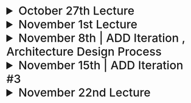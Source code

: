 
<details>
  <summary style="font-size: 30px; font-weight: 500; cursor: pointer;">October 27th Lecture</summary>

*Natural Language Scenario*:
- Trying to get a better sense of Quality Components

*In FCAPS* they talk about Quality Attributes with N.L.

**Exam Question Hint**

Take this Description, and move it into a Quality Attribute Scenario
*(Source, Stimulus, Artifact, Environment Response, Response Measure)*


*Architecture* Is more influenced by Quality Attributes

### Utility Tree:

![ut](../static/SD_ut.png)

- 2nd Column : Seperating Q.A Attributes more specifically
- 3rd Column : (Priority, Technical Risk)
    - Priority of Q.A *(important or not)*
    - Technical Risk; can we develop this !?

**(H,H)** Is the ones you need to address first always, *High Priority, High Risk*

**Utility Tree : ASR**
Core Functionality of LMS System for EX: *Content Distribution for Students & Teachers*

*Q.A Scenario* Which gives you a bit of an insight on the *(Source, Stimulus, Artifact, Environment Response, Response Measure)*

---

**QAW** vs **Utility Tree**

- Different, but same goal "Listing and Prioritizing the most Important Quality Attributes"

---

### Integrability General Scenario:

![ut](../static/SD_ugs.png)
![ut2](../static/SD_ugs2.png)

---

**Package Diagram**
- Use Dependency 
- Can have 1 layer with many different seperations

--- 

*Hint | SD 5*:

Highlighting the Natural Language:

**Identify Different Attributes**

Quality Attribute table | Source | Stimulus | Artifcat | Response & Measure

*Modifiability*, *Interop*, etc... *Reliability*


</details>


<details>
  <summary style="font-size: 30px; font-weight: 500; cursor: pointer;">November 1st Lecture</summary>


**ADD Iteration 1:** Due Nov. 12

- Question on the Example
- Design Process that covers overview of Design


**ADD Iteration 2:**

- ???

--- 

**Layer Architecture**

- Layers seperate dependencies

## **Reference Architecture**

- Refference model, mapped onto an Architectural Pattern
- *Blueprint:* 

**WEB Reference Architecture Example**
- Distributed Client/Server Architecture

![Web Ref](../static/SD_web_ref.png)

**Presentation Layer**
- Here it's in the backend, similar to Django filling out *Template HTML* JINJA

**Web Frameworks**:
- Emphasize the Business Layer, as the Developer will be modifying this alot, for their SaaS app or wtv.


Isn't an Implementation !!!!

**Cross Cutting**
- Security *(On The business side, On the Data side)*
- Communication *(Comms across layers)*

---

**Rich Client Applications Reference Architecture**
- For example, Gaming, where the entire game is on 1 machine
- No Deployment *(Like no browser)*

![Web Ref](../static/SD_web_ref_2.png)

---

**Rich Internet Applications Reference Architecture**
- JavaScript & XML *(AJAX)*


![Web Ref](../static/SD_web_ref_3.png)

- **Plugin**: has business logic
- **Caching**: Permanency, Isolated files *(Outside the browser)* 

#### Limitations with RIA
  - Loading time is non-negligible
  - Access to local ressources can be limited


---

## Application Frameworks

- Re-usable software element to produce specific App
- Based on Patterns, Tactics
- Domain Specific *(Web, Game, Desktop App)*
- Increases productivity of Programmers *(Don't need to implement from scratch)*

**Static Web Rendering**

![Web Ref](../static/SD_web_ref_4.png)


**Dynamic Web Servers**
Like DJANGO
- Templating Language *(JINJA)*

![Web Ref 5](../static/SD_web_ref_5.png)

---

![Web Ref 6](../static/SD_web_ref_6.png)

--- 

**DJANGO**
- You don't need to deal with Cross-Cutting, WE GOT IT
- Just do the Business Logic
- Debugging is hard, as you're working at quite a High Level of Abstraction
- ORM *(Abstraction layer for DB)*

- "Batteries Included" Philosophy
- Completeness, Versatility, Security, Scalability, 
Maintainability, Portability

![Web Ref 7](../static/SD_web_ref_7.png)

- Django: VIEW for every URL
- Data Driven Framework

**Hint**: Which package does all Logic?


URLS.py

![Web Ref 8](../static/SD_web_ref_8.png)

path('catalog/') ROUTING

VIEWS.py

![Web Ref 9](../static/SD_web_ref_9.png)

**request** can be broken down, to get req. parameters
For example `/book/1` , DJANGO can decode that with `HTTPRequest` obj to have `request.id`

MODELS.py

![Web Ref 10](../static/SD_web_ref_10.png)

---

Querying from VIEWS.py

![Web Ref 11](../static/SD_web_ref_11.png)

Rendering of Data, "The template has access to a list variable called *youngest_teams* that is contained in the context
variable inside the render() function."

![Web Ref 12](../static/SD_web_ref_12.png)


**Django also includes:**

- HTML Forms: to collect data for processing on the
server.
- User authentication:
- Caching: to improve the performance of accessing the
HTML pages.
- Administration: provides admin pages to create, edit,
and view data models.
- Serializing data: can serve data as XML or JSON. Good
for creating a Web service as opposed to Web application.

---

**Web Service**
API based, Service application provides service to other Applications

**Web Applications**
Actual Web Application that serves content to Client

</details>

<details>
  <summary style="font-size: 30px; font-weight: 500; cursor: pointer;">November 8th | ADD Iteration , Architecture Design Process
</summary>

## **ADD Iteration 1**:
    - Deliverable 2; 

*First Deliverable:* Design Objectives, Quality Attributes, Constraints, Concerns

# **ADD Step 1**:
- Look at my Inputs, why are we building this Design
- Primary Function Requirements
- Prioritize Quality Attributes *(Pick the Highest Priority Values, Utility Tree)*
    - Pick the ones that are `H / H`

# **ADD Step 2**
- Establishing a goal for the Iteration is
important as it is used to decide what drivers
are important for this Iteration.

- **Iteration 1** Establising an Overall System Structure
- **Iteration 2** Identifying Structures to Support Primary Functionality
- **Iteration 2** Addressing Quality Attribute Scenarios

# **ADD Steps 3-5**

---

What Occurs when we go thru this?

![SD_8_1](../static/SD_8_1.png)

- Don't re-invent the Wheel!

**Deployment Patterns**
Guide deployment of Reference Architectures

- 2,3,4 or N-Tier Deployment
- Load Balanced Cluster
- Failover Cluster
- Private/Public Cloud
- Etc...

**Tactics** (Revisited)

![SD_8_2](../static/SD_8_2.png)

![SD_8_3](../static/SD_8_3.png)

**Frameworks & their Concerns**

![SD_8_4](../static/SD_8_4.png)

**Design Concepts, Pros and Cons**

![SD_8_5](../static/SD_8_5.png)

![SD_8_5](../static/SD_8_6.png)

- Justify what I'm covering *(Covering Use Case #1)*
    - Decision Addressing Functionality of System

![SD_8_7](../static/SD_8_7.png)

---

# **ADD Step 6**
- UML Diagrams, Refference Architecture
- Sketch Views, and Record Design Decisions


**Usually the Software Architect's Job**
![SD_8_7](../static/SD_8_8.png)

- Minimal Design Documentation
    - Choosing why you did something
    - Initial Interface Specification
        - From Sequence Diagrams / Swimlane

---

## Example (FCAPS)

#### Logical View Example

![SD_8_9](../static/SD_8_9.png)
**Layered Architecture**

#### Deployment View

![SD_8_10](../static/SD_8_10.png)

#### External Interface
- External interfaces include interfaces from other systems that are required by the system that you are developing and interfaces that are provided by your system to other systems.


![SD_8_11](../static/SD_8_11.png)

#### Internal Interfaces

![SD_8_12](../static/SD_8_12.png)

- Get's Components & Interfaces from it, very powerful for System Design

**Common Issue**: Elements "pop-up" in the sequence diagram that isn't in the Architecture.

![SD_8_13](../static/SD_8_13.png)

---

#### Add Step 7.

Recording & Addressing Design Decisions

![SD_8_14](../static/SD_8_14.png)
- Trying to Use Concurrency for general System
- Message Queue

![SD_8_15](../static/SD_8_15.png)

![SD_8_15](../static/SD_8_18.png)

**Frameworks** VS **Reference Architecture**

Framework is a Tool, Code, you can build off of it.
Ref. Arch is a Architectural Structure to maybe follow.
---

#### Use Kanban
![SD_8_15](../static/SD_8_156.png)

**How Addressed** Are these Q.A Scenarioes, Notice that the High Priority ones are being **ADDRESSED FIRST**

![SD_8_15](../static/SD_8_17.png)

We're building something from Scratch, maybe you'll do an Iteration on a pre-designed architecutre... and do like Iteration 3 off the bat.

- Mitigation of Technical Risks, coming back to Kanban Board

**Prototype**
- Understand Concept of Product
- Monolithic System

- Learn something about the Product you're building, Testing & Trials

</details>


<details>
  <summary style="font-size: 30px; font-weight: 500; cursor: pointer;">November 15th | ADD Iteration #3
</summary>

**FCAPS Example has Active Redundancy | ADD 3 Discussion**:
- *Address all your Quality Attributes as much as possible*
- Important we've got a Process in place for the Software Design, so we're achieving Quality Attributes & Constraints

#### Exercise #7 | ADD #1 Review

- Constraints & Quality Attributes, usually given
- ADD #1, come up with a general Refference Architecture you want to use

-ADD #2, Breaks down the components within the Reference Architecture

![](../static/SD_a1a.png)

*Understand what's External, and what's Internal*

*Hardware is External, Payment Service is outside, POS Terminal is outside* My system is strictly the **Cash Register**

- These External components will eventually have internal modules interfacing outwards!

- ADD #1, Looks at the Large High-level Architecture
  - Step 4. Decisions
  - Step 5. Instanciations *(What am I gonna do with my Decision, how will I Make it Happen?)*
    - Instanciation generally becomes a tactic

- Step 6. What LISCANO looks for !!
  - Based on the Reference Architecture *(Rich Client in this case)* 
  - Added & Removed Modules that are required for our Application *(Cash Register)*
  - Use a common Reference Architecture

![](../static/SD_a2a.png)

- Upon implementations, these High-Abstraction Layers dissapear, like no such thing as a Presentation Layer.

![](../static/SD_a3a.png)

For Elements that aren't "Generic" to the Refference Architecture, add them into a table.

---

#### ADD Iteration #2

- ALWAYS Address one Quality Attribute at a Time!


- **Domain Model**:
  - What are the key classes that need to be defined for an Application? Extracting classes and Actors from Natural Language. *(Car rental site... well we need a Model of a "car" which we can rent off)*

  - **Ignore Domain Model** Until the time for Implementation arrises. 

  - **Domain Analysis** Is still Needed!  Go thru use-cases and extract elements: for EX8
      - Session, Is it a Domain Component? or Domain Entity?
      - Product is a Domain Entity
      - Barcode Scanner (Domain Component) *Interface to Barcode scanner hardware*
      - Display (Domain Component) *Interface to display of Presentation Layer*

  - Anything that's decided to be a **Domain Component** Will be put into the Diagram *Logical Architecure Diagram*

    - What are Domain Specific Things you need in your system
    - The Product **Domain Entity** is a part of these Domain components, so you need to go from this Domain Analysis to an Architecture *Sketch* which uses these!  
      - Dependencies, for example a Controller is the centralized dependency module, it depends on everything to control it.

  **TABLE: Element | Domain Component | Domain Entity**

    - EX8: Added a Local Storage Database, and Session DB

  **Fcaps** Gets Domain Analysis, then defines Domain Components, then adds those into the Layers

  **Grading Quality | By liscano**
  - Consistency of Components between Diagrams
    - Consistent Interfaces 

</details>

<details>
  <summary style="font-size: 30px; font-weight: 500; cursor: pointer;">November 22nd Lecture</summary>

**Reference Architectures**
- Also cover Deployment Patterns
- Banking System uses one of these aswell!

- STUDY THE DESIGN CONCEPT CATALOG
  - Know Deployment Diagrams
  - Know Tactics


---

### Banking System Docx Exam Questions




</details>